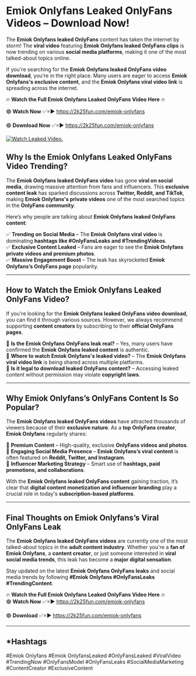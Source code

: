 # Emiok Onlyfans Leaked OnlyFans Videos – Download Now!

The **Emiok Onlyfans leaked OnlyFans** content has taken the internet by storm! The **viral video** featuring **Emiok Onlyfans leaked OnlyFans clips** is now trending on various **social media platforms**, making it one of the most talked-about topics online.  

If you're searching for the **Emiok Onlyfans leaked OnlyFans video download**, you’re in the right place. Many users are eager to access **Emiok Onlyfans's exclusive content**, and the **Emiok Onlyfans viral video link** is spreading across the internet.  

🔥 **Watch the Full Emiok Onlyfans Leaked OnlyFans Video Here** 🔥  

🟢 **Watch Now** ✅=► https://2k25fun.com/emiok-onlyfans

🟢 **Download Now** ✅=► https://2k25fun.com/emiok-onlyfans

[![Watch Leaked Video.](https://miro.medium.com/v2/resize:fit:828/format:webp/1*cilzJN44JGOrTw9NJCrNHA.gif "Watch Leaked Video")](https://2k25fun.com/emiok-onlyfans)

## **Why Is the Emiok Onlyfans Leaked OnlyFans Video Trending?**  

The **Emiok Onlyfans leaked OnlyFans video** has gone **viral on social media**, drawing massive attention from fans and influencers. This **exclusive content leak** has sparked discussions across **Twitter, Reddit, and TikTok**, making **Emiok Onlyfans's private videos** one of the most searched topics in the **OnlyFans community**.  

Here’s why people are talking about **Emiok Onlyfans leaked OnlyFans content**:  

✅ **Trending on Social Media** – The **Emiok Onlyfans viral video** is dominating **hashtags like #OnlyFansLeaks and #TrendingVideos**.  
✅ **Exclusive Content Leaked** – Fans are eager to see the **Emiok Onlyfans private videos and premium photos**.  
✅ **Massive Engagement Boost** – The leak has skyrocketed **Emiok Onlyfans’s OnlyFans page** popularity.  

---

## **How to Watch the Emiok Onlyfans Leaked OnlyFans Video?**  

If you're looking for the **Emiok Onlyfans leaked OnlyFans video download**, you can find it through various sources. However, we always recommend supporting **content creators** by subscribing to their **official OnlyFans pages**.  

🔹 **Is the Emiok Onlyfans OnlyFans leak real?** – Yes, many users have confirmed the **Emiok Onlyfans leaked content** is authentic.  
🔹 **Where to watch Emiok Onlyfans's leaked video?** – The **Emiok Onlyfans viral video link** is being shared across multiple platforms.  
🔹 **Is it legal to download leaked OnlyFans content?** – Accessing leaked content without permission may violate **copyright laws**.  

---

## **Why Emiok Onlyfans’s OnlyFans Content Is So Popular?**  

The **Emiok Onlyfans leaked OnlyFans videos** have attracted thousands of viewers because of their **exclusive nature**. As a **top OnlyFans creator**, **Emiok Onlyfans** regularly shares:  

📌 **Premium Content** – High-quality, exclusive **OnlyFans videos and photos**.  
📌 **Engaging Social Media Presence** – **Emiok Onlyfans’s viral content** is often featured on **Reddit, Twitter, and Instagram**.  
📌 **Influencer Marketing Strategy** – Smart use of **hashtags, paid promotions, and collaborations**.  

With the **Emiok Onlyfans leaked OnlyFans content** gaining traction, it’s clear that **digital content monetization and influencer branding** play a crucial role in today's **subscription-based platforms**.  

---

## **Final Thoughts on Emiok Onlyfans’s Viral OnlyFans Leak**  

The **Emiok Onlyfans leaked OnlyFans videos** are currently one of the most talked-about topics in the **adult content industry**. Whether you're a **fan of Emiok Onlyfans**, a **content creator**, or just someone interested in **viral social media trends**, this leak has become a **major digital sensation**.  

Stay updated on the latest **Emiok Onlyfans OnlyFans leaks** and social media trends by following **#Emiok Onlyfans #OnlyFansLeaks #TrendingContent**.  

🔥 **Watch the Full Emiok Onlyfans Leaked OnlyFans Video Here** 🔥  
🟢 **Watch Now** ✅=► https://2k25fun.com/emiok-onlyfans

🟢 **Download** ✅=► https://2k25fun.com/emiok-onlyfans

---

## *Hashtags
#Emiok Onlyfans #Emiok OnlyfansLeaked #OnlyFansLeaked #ViralVideo #TrendingNow #OnlyFansModel #OnlyFansLeaks #SocialMediaMarketing #ContentCreator #ExclusiveContent  